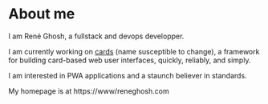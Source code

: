 # About me

I am René Ghosh, a fullstack and devops developper. 

I am currently working on [cards](https://github.com/satelliteray/cards/) (name susceptible to change), a framework for building card-based web user interfaces, quickly, reliably, and simply.

I am interested in PWA applications and a staunch believer in standards.

My homepage is at https://www/reneghosh.com
